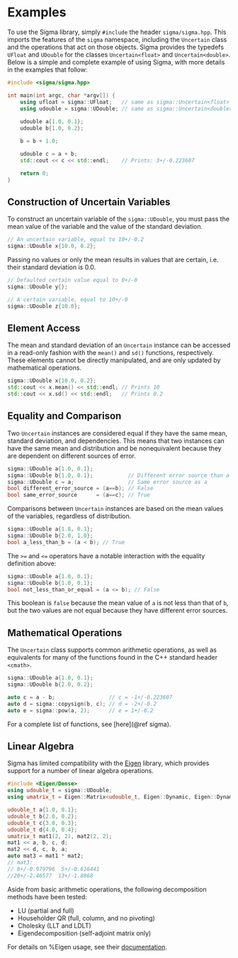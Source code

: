 # Examples

To use the Sigma library, simply `#include` the header `sigma/sigma.hpp`.
This imports the features of the `sigma` namespace, including the `Uncertain`
class and the operations that act on those objects. Sigma provides the typedefs
`UFloat` and `UDouble` for the classes `Uncertain<float>` and 
`Uncertain<double>`. Below is a simple and complete example of using Sigma, 
with more details in the examples that follow:

```cpp
#include <sigma/sigma.hpp>

int main(int argc, char *argv[]) {
    using ufloat = sigma::UFloat;   // same as sigma::Uncertain<float>
    using udouble = sigma::UDouble; // same as sigma::Uncertain<double>;
    
    udouble a{1.0, 0.1};
    udouble b{1.0, 0.2};

    b = b + 1.0;

    udouble c = a + b;
    std::cout << c << std::endl;    // Prints: 3+/-0.223607

    return 0;
}
```

## Construction of Uncertain Variables
To construct an uncertain variable of the `sigma::UDouble`, you must pass the
mean value of the variable and the value of the standard deviation.
```cpp
// An uncertain variable, equal to 10+/-0.2
sigma::UDouble x{10.0, 0.2};
```
Passing no values or only the mean results in values that are certain,
i.e. their standard deviation is 0.0.
```cpp
// Defaulted certain value equal to 0+/-0
sigma::UDouble y{};

// A certain variable, equal to 10+/-0
sigma::UDouble z{10.0};
```

## Element Access
The mean and standard deviation of an `Uncertain` instance can be accessed in a 
read-only fashion with the `mean()` and `sd()` functions, respectively. These
elements cannot be directly manipulated, and are only updated by mathematical
operations.
```cpp
sigma::UDouble x{10.0, 0.2};
std::cout << x.mean() << std::endl; // Prints 10
std::cout << x.sd() << std::endl;   // Prints 0.2
```

## Equality and Comparison
Two `Uncertain` instances are considered equal if they have the same mean, 
standard deviation, and dependencies. This means that two instances can have the
same mean and distribution and be nonequivalent because they are dependent on
different sources of error.
```cpp
sigma::UDouble a{1.0, 0.1};
sigma::UDouble b{1.0, 0.1};           // Different error source than a
sigma::UDouble c = a;                 // Same error source as a
bool different_error_source = (a==b); // False
bool same_error_source      = (a==c); // True
```
Comparisons between `Uncertain` instances are based on the mean values of the 
variables, regardless of distribution.
```cpp
sigma::UDouble a{1.8, 0.1};
sigma::UDouble b{2.0, 1.0};
bool a_less_than_b = (a < b); // True
```
The `>=` and `<=` operators have a notable interaction with the equality
definition above:
```cpp
sigma::UDouble a{1.0, 0.1};
sigma::UDouble b{1.0, 0.1};
bool not_less_than_or_equal = (a <= b); // False
```
This boolean is `false` because the mean value of `a` is not less than that of 
`b`, but the two values are not equal because they have different error sources.

## Mathematical Operations
The `Uncertain` class supports common arithmetic operations, as well as
equivalents for many of the functions found in the C++ standard header 
`<cmath>`.
```cpp
sigma::UDouble a{1.0, 0.1};
sigma::UDouble b{2.0, 0.2};

auto c = a - b;                 // c = -1+/-0.223607
auto d = sigma::copysign(b, c); // d = -2+/-0.2
auto e = sigma::pow(a, 2);      // e = 1+/-0.2
```
For a complete list of functions, see [here](@ref sigma).

## Linear Algebra
Sigma has limited compatibility with the 
[Eigen](https://eigen.tuxfamily.org/index.php?title=Main_Page) library, which
provides support for a number of linear algebra operations.
```cpp
#include <Eigen/Dense>
using udouble_t = sigma::UDouble;
using umatrix_t = Eigen::Matrix<udouble_t, Eigen::Dynamic, Eigen::Dynamic>;

udouble_t a{1.0, 0.1};
udouble_t b{2.0, 0.2};
udouble_t c{3.0, 0.3};
udouble_t d{4.0, 0.4};
umatrix_t mat1(2, 2), mat2(2, 2);
mat1 << a, b, c, d;
mat2 << d, c, b, a;
auto mat3 = mat1 * mat2;
// mat3:
// 8+/-0.979796  5+/-0.616441
//20+/-2.46577  13+/-1.8868
```
Aside from basic arithmetic operations, the following decomposition methods have
been tested:
- LU (partial and full)
- Householder QR (full, column, and no pivoting)
- Cholesky (LLT and LDLT)
- Eigendecomposition (self-adjoint matrix only)

For details on %Eigen usage, see their 
[documentation](https://eigen.tuxfamily.org/dox/).